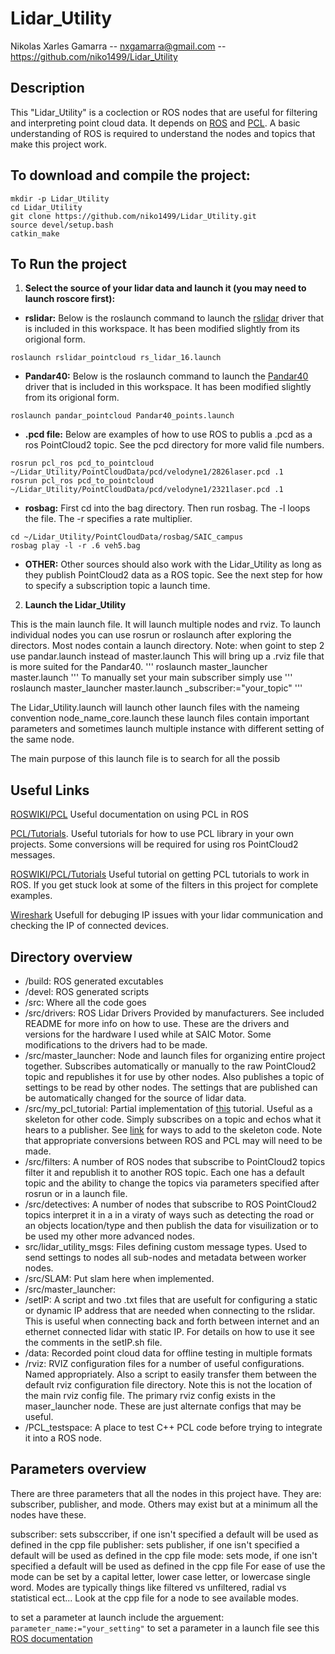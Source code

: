 # Lidar_Utility
Nikolas Xarles Gamarra -- nxgamarra@gmail.com -- https://github.com/niko1499/Lidar_Utility
## Description 
This "Lidar_Utility" is a coclection or ROS nodes that are useful for filtering and interpreting point cloud data. It depends on [ROS](http://wiki.ros.org/) and [PCL](http://pointclouds.org/documentation/). A basic understanding of ROS is required to understand the nodes and topics that make this project work. 

## To download and compile the project:
```
mkdir -p Lidar_Utility
cd Lidar_Utility
git clone https://github.com/niko1499/Lidar_Utility.git
source devel/setup.bash 
catkin_make
```
## To Run the project
1. **Select the source of your lidar data and launch it (you may need to launch roscore first):**

- **rslidar:** Below is the roslaunch command to launch the [rslidar](http://www.robosense.ai/) driver that is included in this workspace. It has been modified slightly from its origional form. 
```
roslaunch rslidar_pointcloud rs_lidar_16.launch
```
- **Pandar40:** Below is the roslaunch command to launch the [Pandar40](http://www.hesaitech.com/en/index.html) driver that is included in this workspace. It has been modified slightly from its origional form.
```
roslaunch pandar_pointcloud Pandar40_points.launch
```
- **.pcd file:** Below are examples of how to use ROS to publis a .pcd as a ros PointCloud2 topic. See the pcd directory for more valid file numbers. 

```
rosrun pcl_ros pcd_to_pointcloud ~/Lidar_Utility/PointCloudData/pcd/velodyne1/2826laser.pcd .1
rosrun pcl_ros pcd_to_pointcloud ~/Lidar_Utility/PointCloudData/pcd/velodyne1/2321laser.pcd .1
```
- **rosbag:**
First cd into the bag directory. Then run rosbag. The -l loops the file. The -r specifies a rate multiplier. 
```
cd ~/Lidar_Utility/PointCloudData/rosbag/SAIC_campus
rosbag play -l -r .6 veh5.bag
```
- **OTHER:**
Other sources should also work with the Lidar_Utility as long as they publish PointCloud2
data as a ROS topic. See the next step for how to specify a subscription topic a launch time. 

2. **Launch the Lidar_Utility**	

This is the main launch file. It will launch multiple nodes and rviz. To launch individual nodes you can use rosrun or roslaunch after exploring the directors. Most nodes contain a launch directory.
Note: when goint to step 2 use pandar.launch instead of master.launch
This will bring up a .rviz file that is more suited for the Pandar40.
'''
roslaunch master_launcher master.launch
'''
To manually set your main subscriber simply use
'''
roslaunch master_launcher master.launch _subscriber:="your_topic"
'''

The Lidar_Utility.launch will launch other launch files with the nameing convention node_name_core.launch these launch files contain important parameters and sometimes launch multiple instance with different setting of the same node. 

The main purpose of this launch file is to search for all the possib

## Useful Links
[ROSWIKI/PCL](wiki.ros.org/pcl_ros#pcd_to_pointcloud) Useful documentation on using PCL in ROS

[PCL/Tutorials](http://pointclouds.org/documentation/tutorials/). Useful tutorials for how to use PCL library in your own projects. Some conversions will be required for using ros PointCloud2 messages. 

[ROSWIKI/PCL/Tutorials](http://wiki.ros.org/pcl/Tutorials) Useful tutorial on getting PCL tutorials to work in ROS. If you get stuck look at some of the filters in this project for complete examples.
 
[Wireshark](https://www.wireshark.org/) Usefull for debuging IP issues with your lidar communication and checking the IP of connected devices. 

## Directory overview
- /build: 
ROS generated excutables
- /devel: 
ROS generated scripts
- /src: 
Where all the code goes
- 	/src/drivers: 
ROS Lidar Drivers Provided by manufacturers. See included README for more info on how to use. These are the drivers and versions for the hardware I used while at SAIC Motor. Some modifications to the drivers had to be made. 
- 	/src/master_launcher: 
Node and launch files for organizing entire project together. Subscribes automatically or manually to the raw PointCloud2 topic and republishes it for use by other nodes. Also publishes a topic of settings to be read by other nodes. The settings that are published can be automatically changed for the source of lidar data. 
-	/src/my_pcl_tutorial: 
Partial implementation of [this](http://wiki.ros.org/pcl/Tutorials) tutorial. Useful as a skeleton for other code. Simply subscribes on a topic and echos what it hears to a publisher. See [link](http://www.pointclouds.org/documentation/tutorials/) for ways to add to the skeleton code. Note that appropriate conversions between ROS and PCL may will need to be made. 
-	/src/filters: 
A number of ROS nodes that subscribe to PointCloud2 topics filter it and republish it to another ROS topic. Each one has a default topic and the ability to change the topics via parameters specified after rosrun or in a launch file.
-	/src/detectives: 
A number of nodes that subscribe to ROS PointCloud2 topics interpret it in a in a viraty of ways such as detecting the road or an objects location/type and then publish the data for visuilization or to be used my other more advanced nodes.
- 	src/lidar_utility_msgs:
Files defining custom message types. Used to send settings to nodes all sub-nodes and metadata between worker nodes. 
-	/src/SLAM: 
Put slam here when implemented.
-	/src/master_launcher: 
- /setIP: 
A script and two .txt files that are usefult for configuring a static or dynamic IP address that are needed when connecting to the rslidar. This is useful when connecting back and forth between internet and an ethernet connected lidar with static IP. For details on how to use it see the comments in the setIP.sh file.
- /data:
Recorded point cloud data for offline testing in multiple formats
- /rviz: 
RVIZ configuration files for a number of useful configurations. Named appropriately. Also a script to easily transfer them between the default rviz configuration file directory. Note this is not the location of the main rviz config file. The primary rviz config exists in the maser_launcher node. These are just alternate configs that may be useful. 
- /PCL_testspace: A place to test C++ PCL code before trying to integrate it into a ROS node. 

## Parameters overview
There are three parameters that all the nodes in this project have. They are: subscriber, publisher, and mode. Others may exist but at a minimum all the nodes have these.

subscriber: sets subsccriber, if one isn't specified a default will be used as defined in the cpp file
publisher: sets publisher, if one isn't specified a default will be used as defined in the cpp file
mode: sets mode, if one isn't specified a default will be used as defined in the cpp file
For ease of use the mode can be set by a capital letter, lower case letter, or lowercase single word.
Modes are typically things like filtered vs unfiltered, radial vs statistical ect... Look at the cpp file for a node to see available modes. 

to set a parameter at launch include the arguement: ```parameter_name:="your_setting"```
to set a parameter in a launch file see this [ROS documentation]()






